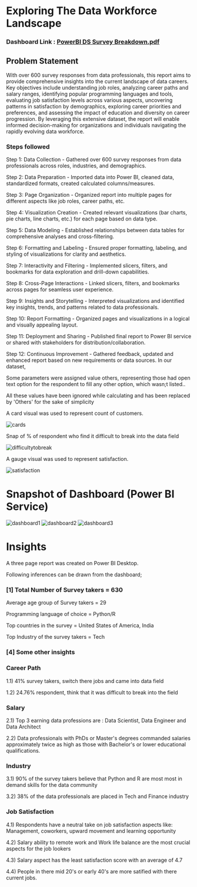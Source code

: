 # Exploring The Data Workforce Landscape

### Dashboard Link : [PowerBI DS Survey Breakdown.pdf](https://github.com/aeshna25/PowerBi_report/files/14893358/PowerBI.DS.Survey.Breakdown.pdf)


## Problem Statement

With over 600 survey responses from data professionals, this report aims to provide comprehensive insights into the current landscape of data careers. Key objectives include understanding job roles, analyzing career paths and salary ranges, identifying popular programming languages and tools, evaluating job satisfaction levels across various aspects, uncovering patterns in satisfaction by demographics, exploring career priorities and preferences, and assessing the impact of education and diversity on career progression. By leveraging this extensive dataset, the report will enable informed decision-making for organizations and individuals navigating the rapidly evolving data workforce.




### Steps followed 

Step 1: Data Collection - Gathered over 600 survey responses from data professionals across roles, industries, and demographics.

Step 2: Data Preparation - Imported data into Power BI, cleaned data, standardized formats, created calculated columns/measures.

Step 3: Page Organization - Organized report into multiple pages for different aspects like job roles, career paths, etc.

Step 4: Visualization Creation - Created relevant visualizations (bar charts, pie charts, line charts, etc.) for each page based on data type.

Step 5: Data Modeling - Established relationships between data tables for comprehensive analyses and cross-filtering.

Step 6: Formatting and Labeling - Ensured proper formatting, labeling, and styling of visualizations for clarity and aesthetics.

Step 7: Interactivity and Filtering - Implemented slicers, filters, and bookmarks for data exploration and drill-down capabilities.

Step 8: Cross-Page Interactions - Linked slicers, filters, and bookmarks across pages for seamless user experience.

Step 9: Insights and Storytelling - Interpreted visualizations and identified key insights, trends, and patterns related to data professionals.

Step 10: Report Formatting - Organized pages and visualizations in a logical and visually appealing layout.

Step 11: Deployment and Sharing - Published final report to Power BI service or shared with stakeholders for distribution/collaboration.

Step 12: Continuous Improvement - Gathered feedback, updated and enhanced report based on new requirements or data sources.
In our dataset, 

Some parameters were assigned value others, representing those had open text option for the respondent to fill any other option, which wasn;t listed..

All these values have been ignored while calculating and has been replaced by 'Others' for the sake of simplicity 


        
A card visual was used to represent count of customers.

![cards](https://github.com/aeshna25/PowerBi_report/assets/31938370/7a187230-b539-4083-9fdf-5b6878103377)


 
 Snap of % of respondent who find it difficult to break into the data field
 
![difficultytobreak](https://github.com/aeshna25/PowerBi_report/assets/31938370/f31116ce-fce8-490d-933f-ec46b4b68cc9)


    
 A gauge visual was used to represent satisfaction.
 
![satisfaction](https://github.com/aeshna25/PowerBi_report/assets/31938370/33966acc-5374-4ed9-9399-f4657d2092ce)



# Snapshot of Dashboard (Power BI Service)

![dashboard1](https://github.com/aeshna25/PowerBi_report/assets/31938370/690de6a1-b88d-4d62-ae0d-d2ac38b4fa65)
![dashboard2](https://github.com/aeshna25/PowerBi_report/assets/31938370/521400e2-f0b1-4611-8520-8f9afd111725)
![dashboard3](https://github.com/aeshna25/PowerBi_report/assets/31938370/a4e06fc1-fee0-449a-913b-4895e055fac5)


 

# Insights

A three page report was created on Power BI Desktop.

Following inferences can be drawn from the dashboard;

### [1] Total Number of Survey takers = 630

   Average age group of Survey takers = 29

   Programming language of choice = Python/R

   Top countries in the survey = United States of America, India 

   Top Industry of the survey takers = Tech 



           


 ### [4] Some other insights
 
 ### Career Path
 
 1.1) 41% survey takers, switch there jobs and came into data field
 
 1.2) 24.76% respondent, think that it was difficult to break into the field
 
 
 ### Salary
 
 2.1)  Top 3 earning data professions are : Data Scientist, Data Engineer and Data Architect
 
 2.2)  Data professionals with PhDs or Master's degrees commanded salaries approximately twice as high as those with Bachelor's or lower educational qualifications.

         
### Industry

3.1) 90% of the survey takers believe that Python and R are most most in demand skills for the data community

3.2) 38% of the data professionals are placed in Tech and Finance industry

### Job Satisfaction

4.1) Respondents have a neutral take on job satisfaction aspects like: Management, coworkers, upward movement and learning opportunity

4.2) Salary ability to remote work and Work life balance are the most crucial aspects for the job lookers

4.3) Salary aspect has the least satisfaction score with an average of 4.7

4.4) People in there mid 20's or early 40's are more satified with there current jobs.

